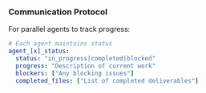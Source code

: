 ### Communication Protocol

For parallel agents to track progress:

```yaml
# Each agent maintains status
agent_[x]_status:
  status: "in_progress|completed|blocked"
  progress: "Description of current work"
  blockers: ["Any blocking issues"]
  completed_files: ["List of completed deliverables"]
```
